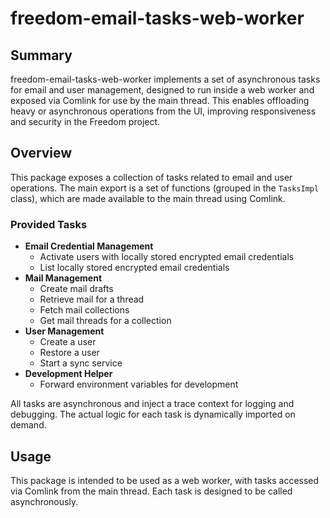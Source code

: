 # freedom-email-tasks-web-worker

## Summary

freedom-email-tasks-web-worker implements a set of asynchronous tasks for email and user management, designed to run inside a web worker and exposed via Comlink for use by the main thread. This enables offloading heavy or asynchronous operations from the UI, improving responsiveness and security in the Freedom project.

## Overview

This package exposes a collection of tasks related to email and user operations. The main export is a set of functions (grouped in the `TasksImpl` class), which are made available to the main thread using Comlink.

### Provided Tasks

- **Email Credential Management**
  - Activate users with locally stored encrypted email credentials
  - List locally stored encrypted email credentials
- **Mail Management**
  - Create mail drafts
  - Retrieve mail for a thread
  - Fetch mail collections
  - Get mail threads for a collection
- **User Management**
  - Create a user
  - Restore a user
  - Start a sync service
- **Development Helper**
  - Forward environment variables for development

All tasks are asynchronous and inject a trace context for logging and debugging. The actual logic for each task is dynamically imported on demand.

## Usage

This package is intended to be used as a web worker, with tasks accessed via Comlink from the main thread. Each task is designed to be called asynchronously.
